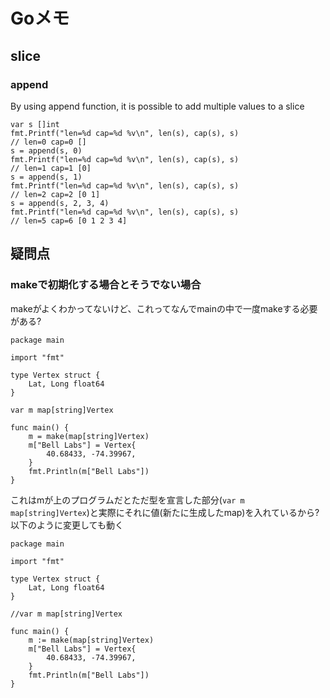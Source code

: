 # Goメモ
## slice
### append
By using append function, it is possible to add multiple values to a slice

```
var s []int
fmt.Printf("len=%d cap=%d %v\n", len(s), cap(s), s)
// len=0 cap=0 []
s = append(s, 0)
fmt.Printf("len=%d cap=%d %v\n", len(s), cap(s), s)
// len=1 cap=1 [0]
s = append(s, 1)
fmt.Printf("len=%d cap=%d %v\n", len(s), cap(s), s)
// len=2 cap=2 [0 1]
s = append(s, 2, 3, 4)
fmt.Printf("len=%d cap=%d %v\n", len(s), cap(s), s)
// len=5 cap=6 [0 1 2 3 4]
```

## 疑問点
### makeで初期化する場合とそうでない場合
makeがよくわかってないけど、これってなんでmainの中で一度makeする必要がある?

```
package main

import "fmt"

type Vertex struct {
	Lat, Long float64
}

var m map[string]Vertex

func main() {
	m = make(map[string]Vertex)
	m["Bell Labs"] = Vertex{
		40.68433, -74.39967,
	}
	fmt.Println(m["Bell Labs"])
}
```

これはmが上のプログラムだとただ型を宣言した部分(`var m map[string]Vertex`)と実際にそれに値(新たに生成したmap)を入れているから? 以下のように変更しても動く

```
package main

import "fmt"

type Vertex struct {
	Lat, Long float64
}

//var m map[string]Vertex

func main() {
	m := make(map[string]Vertex)
	m["Bell Labs"] = Vertex{
		40.68433, -74.39967,
	}
	fmt.Println(m["Bell Labs"])
}
```
